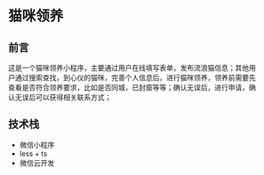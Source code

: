 # 猫咪领养
## 前言
这是一个猫咪领养小程序，主要通过用户在线填写表单，发布流浪猫信息；其他用户通过搜索查找，到心仪的猫咪，完善个人信息后，进行猫咪领养，领养前需要先查看是否符合领养要求，比如是否同城，已封窗等等；确认无误后，进行申请，确认无误后可以获得相关联系方式；

## 技术栈
  - 微信小程序
  - less + ts
  - 微信云开发
